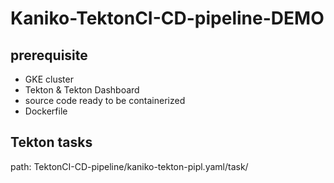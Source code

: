 # Kaniko-TektonCI-CD-pipeline-DEMO

## prerequisite
- GKE cluster
- Tekton & Tekton Dashboard
- source code ready to be containerized
- Dockerfile

## Tekton tasks
path: TektonCI-CD-pipeline/kaniko-tekton-pipl.yaml/task/




